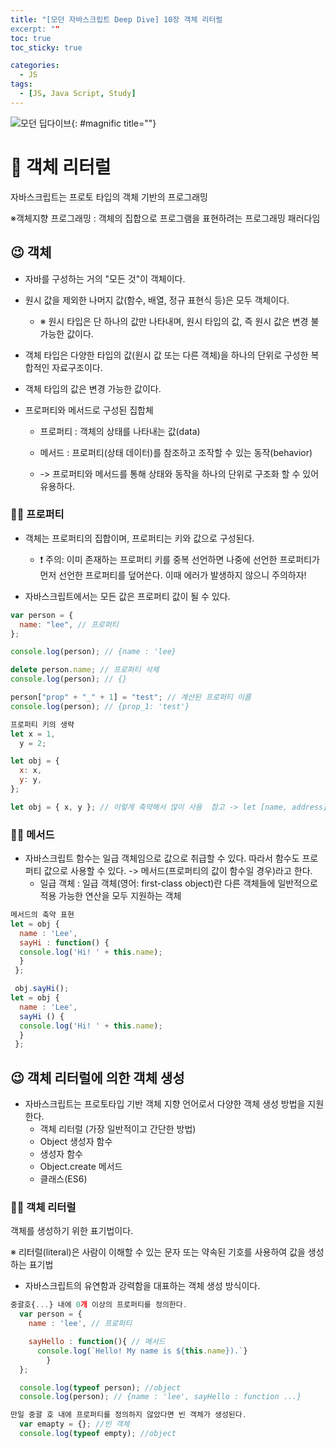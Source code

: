 ```yaml
---
title: "[모던 자바스크립트 Deep Dive] 10장 객체 리터럴
excerpt: ""
toc: true
toc_sticky: true

categories:
  - JS
tags:
  - [JS, Java Script, Study]
---
```


![모던 딥다이브](https://k.kakaocdn.net/dn/6gbOs/btrcMGbY7yQ/Z3sIpZrBU53FvMbdqlLD01/img.png){: #magnific title=""}

# 🎉 객체 리터럴

자바스크립트는 프로토 타입의 객체 기반의 프로그래밍

※객체지향 프로그래밍 : 객체의 집합으로 프로그램을 표현하려는 프로그래밍 패러다임

## 😉 객체

- 자바를 구성하는 거의 "모든 것"이 객체이다.
- 원시 값을 제외한 나머지 값(함수, 배열, 정규 표현식 등)은 모두 객체이다.
  - ※ 원시 타입은 단 하나의 값만 나타내며, 원시 타입의 값, 즉 원시 값은 변경 불가능한 값이다.
- 객체 타입은 다양한 타입의 값(원시 값 또는 다른 객체)을 하나의 단위로 구성한 복합적인 자료구조이다.
- 객체 타입의 값은 변경 가능한 값이다.

- 프로퍼티와 메서드로 구성된 집합체

  - 프로퍼티 : 객체의 상태를 나타내는 값(data)
  - 메서드 : 프로퍼티(상태 데이터)를 참조하고 조작할 수 있는 동작(behavior)

  - -> 프로퍼티와 메서드를 통해 상태와 동작을 하나의 단위로 구조화 할 수 있어 유용하다.

### 🐱‍🐉 프로퍼티

- 객체는 프로퍼티의 집합이며, 프로퍼티는 키와 값으로 구성된다.

  - ❗️ 주의: 이미 존재하는 프로퍼티 키를 중복 선언하면 나중에 선언한 프로퍼티가 먼저 선언한 프로퍼티를 덮어쓴다. 이때 에러가 발생하지 않으니 주의하자!

- 자바스크립트에서는 모든 값은 프로퍼티 값이 될 수 있다.

```js
var person = {
  name: "lee", // 프로퍼티
};

console.log(person); // {name : 'lee}

delete person.name; // 프로퍼티 삭제
console.log(person); // {}

person["prop" + "_" + 1] = "test"; // 계산된 프로퍼티 이름
console.log(person); // {prop_1: 'test'}

프로퍼티 키의 생략
let x = 1,
  y = 2;

let obj = {
  x: x,
  y: y,
};

let obj = { x, y }; // 이렇게 축약해서 많이 사용  참고 -> let [name, address] = ["Choi", "Seoul"];
```

### 🐱‍🐉 메서드

- 자바스크립트 함수는 일급 객체임으로 값으로 취급할 수 있다. 따라서 함수도 프로퍼티 값으로 사용할 수 있다. -> 메서드(프로퍼티의 값이 함수일 경우)라고 한다.
  - 일급 객체 : 일급 객체(영어: first-class object)란 다른 객체들에 일반적으로 적용 가능한 연산을 모두 지원하는 객체

```js
메서드의 축약 표현
let = obj {
  name : 'Lee',
  sayHi : function() {
  console.log('Hi! ' + this.name);
  }
 };

 obj.sayHi();
let = obj {
  name : 'Lee',
  sayHi () {
  console.log('Hi! ' + this.name);
  }
 };
```

## 😉 객체 리터럴에 의한 객체 생성

- 자바스크립트는 프로토타입 기반 객체 지향 언어로서 다양한 객체 생성 방법을 지원한다.
  - 객체 리터럴 (가장 일반적이고 간단한 방법)
  - Object 생성자 함수
  - 생성자 함수
  - Object.create 메서드
  - 클래스(ES6)

### 🐱‍🐉 객체 리터럴

객체를 생성하기 위한 표기법이다.

※ 리터럴(literal)은 사람이 이해할 수 있는 문자 또는 약속된 기호를 사용하여 값을 생성하는 표기법

- 자바스크립트의 유연함과 강력함을 대표하는 객체 생성 방식이다.

```js
중괄호{...} 내에 0개 이상의 프로퍼티를 정의한다.
  var person = {
    name : 'lee', // 프로퍼티

    sayHello : function(){ // 메서드
      console.log(`Hello! My name is ${this.name}).`}
 	 	}
  };

  console.log(typeof person); //object
  console.log(person); // {name : 'lee', sayHello : function ...}

만일 중괄 호 내에 프로퍼티를 정의하지 않았다면 빈 객체가 생성된다.
  var emapty = {}; //빈 객체
  console.log(typeof empty); //object
```
